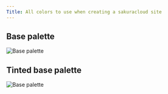```yaml
---
Title: All colors to use when creating a sakuracloud site
---
```


## Base palette
![Base palette](/img/sakuracloud-colors/base-palette.png)

## Tinted base palette
![Base palette](/img/sakuracloud-colors/color-palette-tinted.png)
